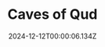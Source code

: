 ---
title: "Caves of Qud"
id: 333640
date: 2024-12-12T00:00:06.134Z
link: games/steam/recent/caves-of-qud
image: http://media.steampowered.com/steamcommunity/public/images/apps/333640/d301aa7d579383e6eeedf4a9cd26d703e6e5d5e0.jpg
playtime_2weeks: 125
playtime_forever: 1993
playtime_windows_forever: 0
playtime_mac_forever: 0
playtime_linux_forever: 1993
playtime_deck_forever: 1993
---